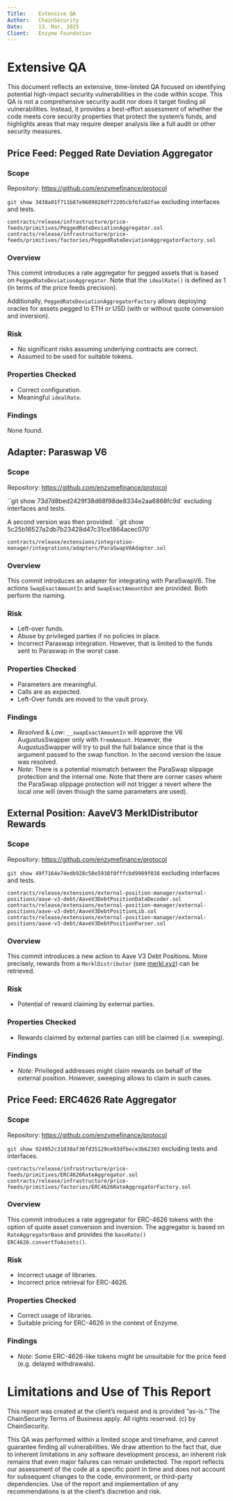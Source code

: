 ```yaml
---
Title:    Extensive QA
Author:   ChainSecurity  
Date:     13. Mar, 2025
Client:   Enzyme Foundation
---
```


# Extensive QA

This document reflects an extensive, time-limited QA focused on identifying potential high-impact security vulnerabilities in the code within scope. This QA is not a comprehensive security audit nor does it target finding all vulnerabilities. Instead, it provides a best-effort assessment of whether the code meets core security properties that protect the system’s funds, and highlights areas that may require deeper analysis like a full audit or other security measures.

## Price Feed: Pegged Rate Deviation Aggregator

### Scope

Repository: https://github.com/enzymefinance/protocol

``git show 3438a01f711b87e9609828dff2205cbf6fa82fae`` excluding interfaces and tests.

```
contracts/release/infrastructure/price-feeds/primitives/PeggedRateDeviationAggregator.sol
contracts/release/infrastructure/price-feeds/primitives/factories/PeggedRateDeviationAggregatorFactory.sol
```

### Overview

This commit introduces a rate aggregator for pegged assets that is based on ``PeggedRateDeviationAggregator``. Note that the `idealRate()` is defined as 1 (in terms of the price feeds precision).

Additionally, `PeggedRateDeviationAggregatorFactory` allows deploying oracles for assets pegged to ETH or USD (with or without quote conversion and inversion).

### Risk

- No significant risks assuming underlying contracts are correct.
- Assumed to be used for suitable tokens.


### Properties Checked

- Correct configuration.
- Meaningful `idealRate`.

### Findings

None found. 

## Adapter: Paraswap V6

### Scope

Repository: https://github.com/enzymefinance/protocol

``git show 73d7d8bed2429f38d68f98de8334e2aa6868fc9d` excluding interfaces and tests.

A second version was then provided: ``git show 5c25b16527a2db7b23428d47c31ce1864acec070`

```
contracts/release/extensions/integration-manager/integrations/adapters/ParaSwapV6Adapter.sol
```

### Overview

This commit introduces an adapter for integrating with ParaSwapV6. The actions `SwapExactAmountIn` and `SwapExactAmountOut` are provided. Both perform the naming.

### Risk

- Left-over funds.
- Abuse by privileged parties if no policies in place.
- Incorrect Paraswap integration. However, that is limited to the funds sent to Paraswap in the worst case.

### Properties Checked

- Parameters are meaningful.
- Calls are as expected.
- Left-Over funds are moved to the vault proxy.

### Findings

- *Resolved* & *Low*: `__swapExactAmountIn` will approve the V6 AugustusSwapper only with `fromAmount`. However, the AugustusSwapper will try to pull the full balance since that is the argument passed to the swap function. In the second version the issue was resolved.
- *Note*: There is a potential mismatch between the ParaSwap slippage protection and the internal one. Note that there are corner cases where the ParaSwap slippage protection will not trigger a revert where the local one will (even though the same parameters are used).

## External Position: AaveV3 MerklDistributor Rewards

### Scope

Repository: https://github.com/enzymefinance/protocol

``git show 49f7164e74edb928c50e5938f0fffcbd9989f038`` excluding interfaces and tests.

```
contracts/release/extensions/external-position-manager/external-positions/aave-v3-debt/AaveV3DebtPositionDataDecoder.sol
contracts/release/extensions/external-position-manager/external-positions/aave-v3-debt/AaveV3DebtPositionLib.sol
contracts/release/extensions/external-position-manager/external-positions/aave-v3-debt/AaveV3DebtPositionParser.sol
```

### Overview

This commit introduces a new action to Aave V3 Debt Positions. More precisely, rewards from a ``MerklDistributor`` (see [merkl.xyz](https://merkl.xyz/)) can be retrieved.

### Risk

- Potential of reward claiming by external parties.

### Properties Checked

- Rewards claimed by external parties can still be claimed (i.e. sweeping).

### Findings

- *Note*: Privileged addresses might claim rewards on behalf of the external position. However, sweeping allows to claim in such cases.

## Price Feed: ERC4626 Rate Aggregator

### Scope

Repository: https://github.com/enzymefinance/protocol

``git show 924952c31038af36fd35129ce93dfbece3b62303`` excluding tests and interfaces.

```
contracts/release/infrastructure/price-feeds/primitives/ERC4626RateAggregator.sol
contracts/release/infrastructure/price-feeds/primitives/factories/ERC4626RateAggregatorFactory.sol
```

### Overview

This commit introduces a rate aggregator for ERC-4626 tokens with the option of quote asset conversion and inversion. The aggregator is based on ``RateAggregatorBase`` and provides the ``baseRate()`` ``ERC4626.convertToAssets()``.

### Risk

- Incorrect usage of libraries.
- Incorrect price retrieval for ERC-4626.

### Properties Checked

- Correct usage of libraries.
- Suitable pricing for ERC-4626 in the context of Enzyme.

### Findings

- *Note*: Some ERC-4626-like tokens might be unsuitable for the price feed (e.g. delayed withdrawals).

# Limitations and Use of This Report
This report was created at the client’s request and is provided “as-is.” The ChainSecurity Terms of Business apply. All rights reserved. (c) by ChainSecurity.

This QA was performed within a limited scope and timeframe, and cannot guarantee finding all vulnerabilities. We draw attention to the fact that, due to inherent limitations in any software development process, an inherent risk remains that even major failures can remain undetected. The report reflects our assessment of the code at a specific point in time and does not account for subsequent changes to the code, environment, or third-party dependencies. Use of the report and implementation of any recommendations is at the client’s discretion and risk.
